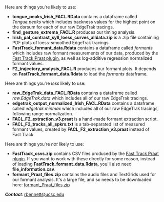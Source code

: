 Here are things you're likely to use:
- **tongue_peaks_Irish_FACL.RData** contains a dataframe called *Tongue.peaks* which includes backness values for the highest point on the dorsum for each of our raw EdgeTrak tracings.
- **find_gesture_extrema_FACL.R** produces our timing analysis.
- **Irish_pal_contrast_syll_loess_curves_alldata.zip** is a .zip file containing PDF plots of loess-smoothed EdgeTrak tracings.
- **FastTrack_formant_data.Rdata** contains a dataframe called *formants* which includes raw formant measurements of our data, produced by the [Fast Track Praat plugin](https://github.com/santiagobarreda/FastTrack), as well as log-additive regression normalized formant values.
- **F2_trajectory_analysis_FACL.R** produces our formant plots. It depends on **FastTrack_formant_data.Rdata** to load the *formants* dataframe.


Here are things you're *less* likely to use:
- **raw_EdgeTrak_data_FACL.RData** contains a dataframe called *raw.EdgeTrak.data* which includes all of our raw EdgeTrak tracings.
- **edgetrak_output_normalized_Irish_FACL.RData** contains a dataframe called *edgetrak.minmax* which includes all of our raw EdgeTrak tracings, following range normalization.
- **FACL_F2_extraction_v3.praat** is a hand-made formant extraction script.
- **FACL_F2_tracks_all_spkrs.txt** is a tab-separated list of measured formant values, created by **FACL_F2_extraction_v3.praat** instead of Fast Track.


Here are things you're *not* likely to use:
- **FastTrack_csvs.zip** contains CSV files produced by the [Fast Track Praat plugin](https://github.com/santiagobarreda/FastTrack). If you want to work with these directly for some reason, instead of loading **FastTrack_formant_data.Rdata**, you'll also need **file_information.csv**.
- **formant_Praat_files.zip** contains the audio files and TextGrids used for our formant analysis. It's a large file, and so needs to be downloaded here: [formant_Praat_files.zip
 ](https://www.dropbox.com/scl/fi/2ktl7bv8itp1b5oqytpd1/FastTrack_csvs.zip?rlkey=ac6enume0fphd0sxmkf0f1s3m&dl=1)

***Contact***: rbennett@ucsc.edu

